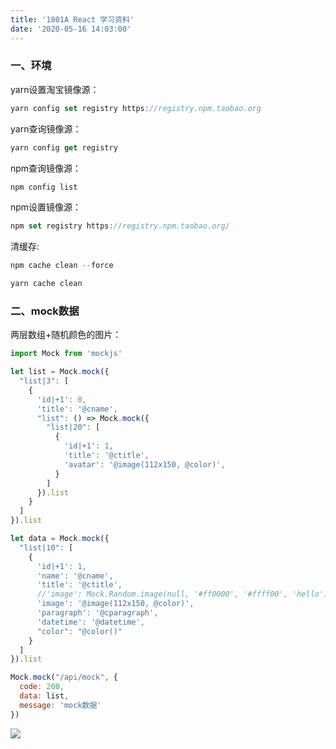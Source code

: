 ```yaml
---
title: '1801A React 学习资料'
date: '2020-05-16 14:03:00'
---   
```

 

### 一、环境

yarn设置淘宝镜像源：

```javascript
yarn config set registry https://registry.npm.taobao.org
```

yarn查询镜像源：

```javascript
yarn config get registry
```

npm查询镜像源：

```javascript
npm config list
```

npm设置镜像源：

```javascript
npm set registry https://registry.npm.taobao.org/
```

清缓存:

```javascript
npm cache clean --force

yarn cache clean
```

### 二、mock数据

两层数组+随机颜色的图片：

```javascript
import Mock from 'mockjs'

let list = Mock.mock({
  "list|3": [
    {
      'id|+1': 0,
      'title': '@cname',
      "list": () => Mock.mock({
        "list|20": [
          {
            'id|+1': 1,
            'title': '@ctitle',
            'avatar': '@image(112x150, @color)',
          }
        ]
      }).list
    }
  ]
}).list

let data = Mock.mock({
  "list|10": [
    {
      'id|+1': 1,
      'name': '@cname',
      'title': '@ctitle',
      //'image': Mock.Random.image(null, '#ff0000', '#ffff00', 'hello'),
      'image': '@image(112x150, @color)',
      'paragraph': '@cparagraph',
      'datetime': '@datetime',
      "color": "@color()"
    }
  ]
}).list

Mock.mock("/api/mock", {
  code: 200,
  data: list,
  message: 'mock数据'
})
```

![](https://img-blog.csdnimg.cn/20200519152033799.png?x-oss-processimage/watermark,type_ZmFuZ3poZW5naGVpdGk,shadow_10,text_aHR0cHM6Ly9ibG9nLmNzZG4ubmV0L3h1dG9uZ2Jhbw,size_16,color_FFFFFF,t_70)